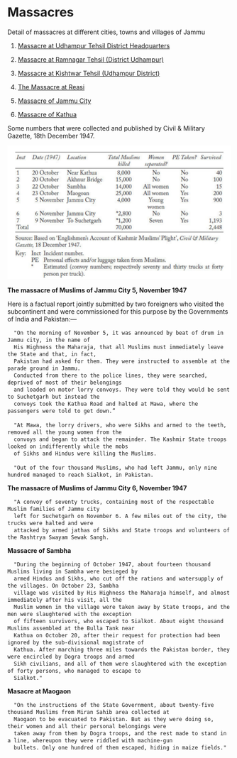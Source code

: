 # Massacres
Detail of massacres at different cities, towns and villages of Jammu

1. [Massacre at Udhampur Tehsil District Headquarters]()

2. [Massacre at Ramnagar Tehsil (District Udhampur)]()

3. [Massacre at Kishtwar Tehsil (Udhampur District)]()

4. [The Massacre at Reasi]()

5. [Massacre of Jammu City]()

6. [Massacre of Kathua]()


Some numbers that were collected and published by Civil & Military Gazette, 18th December 1947.

![Gazette](https://github.com/JammuGenocide/Massacres/blob/main/E3qO9l3WUAA4NDu.jpeg)


**The massacre of Muslims of Jammu City 5, November 1947**

Here is a factual report jointly submitted by two foreigners who visited the subcontinent and were commissioned for this purpose by the Governments of India and Pakistan:—

      "On the morning of November 5, it was announced by beat of drum in Jammu city, in the name of 
      His Highness the Maharaja, that all Muslims must immediately leave the State and that, in fact, 
      Pakistan had asked for them. They were instructed to assemble at the parade ground in Jammu.
      Conducted from there to the police lines, they were searched, deprived of most of their belongings
      and loaded on motor lorry convoys. They were told they would be sent to Suchetgarh but instead the 
      convoys took the Kathua Road and halted at Mawa, where the passengers were told to get down.”

      "At Mawa, the lorry drivers, who were Sikhs and armed to the teeth, removed all the young women from the
      convoys and began to attack the remainder. The Kashmir State troops looked on indifferently while the mobs
      of Sikhs and Hindus were killing the Muslims.
      
      "Out of the four thousand Muslims, who had left Jammu, only nine hundred managed to reach Sialkot, in Pakistan. 
      
      
**The massacre of Muslims of Jammu City 6, November 1947**


      "A convoy of seventy trucks, containing most of the respectable Muslim families of Jammu city 
      left for Suchetgarh on November 6. A few miles out of the city, the trucks were halted and were
      attacked by armed jathas of Sikhs and State troops and volunteers of the Rashtrya Swayam Sewak Sangh. 


**Massacre of Sambha**

      "During the beginning of October 1947, about fourteen thousand Muslims living in Sambha were besieged by 
      armed Hindus and Sikhs, who cut off the rations and watersupply of the villages. On October 23, Sambha
      village was visited by His Highness the Maharaja himself, and almost immediately after his visit, all the
      Muslim women in the village were taken away by State troops, and the men were slaughtered with the exception
      of fifteen survivors, who escaped to Sialkot. About eight thousand Muslims assembled at the Bulla Tank near 
      Kathua on October 20, after their request for protection had been ignored by the sub-divisional magistrate of
      Kathua. After marching three miles towards the Pakistan border, they were encircled by Dogra troops and armed 
      Sikh civilians, and all of them were slaughtered with the exception of forty persons, who managed to escape to
      Sialkot."

**Masacre at Maogaon**

      "On the instructions of the State Government, about twenty-five thousand Muslims from Miran Sahib area collected at 
      Maogaon to be evacuated to Pakistan. But as they were doing so, their women and all their personal belongings were 
      taken away from them by Dogra troops, and the rest made to stand in a line, whereupon they were riddled with machine-gun 
      bullets. Only one hundred of them escaped, hiding in maize fields."
